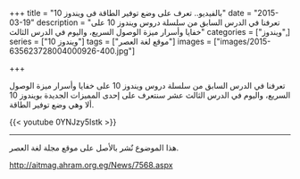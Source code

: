 +++
title = "بالفيديو.. تعرف على وضع توفير الطاقة فى ويندوز 10"
date = "2015-03-19"
description = "تعرفنا في الدرس السابق من سلسلة دروس ويندوز 10 على خفايا وأسرار ميزة الوصول السريع، واليوم في الدرس الثالث"
categories = ["ويندوز",]
series = ["ويندوز 10"]
tags = ["موقع لغة العصر"]
images = ["images/2015-635623728004000926-400.jpg"]

+++

تعرفنا في الدرس السابق من سلسلة دروس ويندوز 10 على خفايا وأسرار ميزة الوصول السريع، واليوم في الدرس الثالث عشر سنتعرف على إحدى المميزات الجديدة بويندوز 10 ألا وهي وضع توفير الطاقة.

{{< youtube 0YNJzy5Istk >}}

---
هذا الموضوع نٌشر باﻷصل على موقع مجلة لغة العصر.

http://aitmag.ahram.org.eg/News/7568.aspx